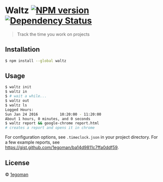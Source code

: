 # Waltz [![NPM version][npm-image]][npm-url] [![Dependency Status][daviddm-image]][daviddm-url]
> Track the time you work on projects

## Installation

```sh
$ npm install --global waltz
```

## Usage
```bash
$ waltz init
$ waltz in
$ # wait a while...
$ waltz out
$ waltz ls
Logged Hours:
Sun Jan 24 2016          10:20:00 - 11:20:00
About 1 hours, 0 minutes, and 0 seconds
$ waltz report && google-chrome report.html
# creates a report and opens it in chrome
```
For configuration options, see `.timeclock.json` in your project directory.
For a few example reports, see <https://gist.github.com/1egoman/ba14d9811c7ffa0ddf59>.


## License
 © [1egoman](rgaus.net)


[npm-image]: https://badge.fury.io/js/timeclock.svg
[npm-url]: https://npmjs.org/package/timeclock
[travis-image]: https://travis-ci.org/1egoman/timeclock.svg?branch=master
[travis-url]: https://travis-ci.org/1egoman/timeclock
[daviddm-image]: https://david-dm.org/1egoman/timeclock.svg?theme=shields.io
[daviddm-url]: https://david-dm.org/1egoman/timeclock
